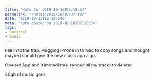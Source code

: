 ```yaml
---
title: "Note for 2019-10-16T07:18:54"
permalink: "/notes/2019/10/16/07-18/"
date: "2019-10-15T18:18:54Z"
meta: "note posted on 2019-10-16T07:18:54"
tags:
- personal
- music
---
```

Fell in to the trap. Plugging iPhone in to Mac to copy songs and thought maybe I should give the new music app a go.

Opened App and it immediately synced all my tracks to deleted.

30gb of music gone.
